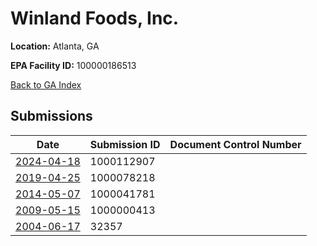 # Winland Foods, Inc. 

**Location:** Atlanta, GA

**EPA Facility ID:** 100000186513

[Back to GA Index](../../index.md)

## Submissions

| Date | Submission ID | Document Control Number |
|------|--------------|-------------------------|
| [2024-04-18](submissions/1000112907.md) | 1000112907 |  |
| [2019-04-25](submissions/1000078218.md) | 1000078218 |  |
| [2014-05-07](submissions/1000041781.md) | 1000041781 |  |
| [2009-05-15](submissions/1000000413.md) | 1000000413 |  |
| [2004-06-17](submissions/32357.md) | 32357 |  |
